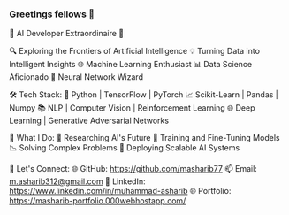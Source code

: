 ### Greetings fellows 👋

🤖 AI Developer Extraordinaire 🤖

🔍 Exploring the Frontiers of Artificial Intelligence
💡 Turning Data into Intelligent Insights
🌐 Machine Learning Enthusiast
📊 Data Science Aficionado
👾 Neural Network Wizard

🛠️ Tech Stack:
🧠 Python | TensorFlow | PyTorch
📈 Scikit-Learn | Pandas | Numpy
📚 NLP | Computer Vision | Reinforcement Learning
🌐 Deep Learning | Generative Adversarial Networks

🎯 What I Do:
🔬 Researching AI's Future
🌱 Training and Fine-Tuning Models
📉 Solving Complex Problems
🚀 Deploying Scalable AI Systems

💬 Let's Connect:
🌐 GitHub: https://github.com/masharib77
📫 Email: m.asharib312@gmail.com
📸 LinkedIn: https://www.linkedin.com/in/muhammad-asharib
🌐 Portfolio: https://masharib-portfolio.000webhostapp.com/

